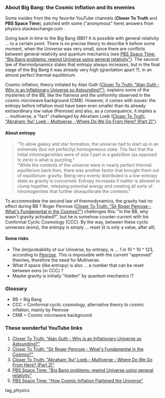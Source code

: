 

### About Big Bang: the Cosmic Inflation and its enemies

Some insides from the my favorite YouTube channels (**Closer To Truth** and **PBS Space Time**), patched with some ("anonymous" here) answers from physics.stackexchange.com .

Going back in time to the Big Bang (BB)? It is possible with general relativity ... to a certain point. There is no precise theory to describe it before some moment, when the Universe was very small, since there are conflicts between general relativity and quantum mechanics (see [PBS Space Time: "Big Bang problems: rewind Universe using general relativity"](https://www.youtube.com/watch?v=JDmKLXVFJzk)).
The second law of thermodynamics states that entropy always increases, but in the final stage of the Big Bang it was already very high (gravitation apart ?), in an almost perfect thermal equilibrium.

Cosmic inflation, theory initiated by Alan Guth ([Closer To Truth: "Alan Guth - Why is an Inflationary Universe so Astounding?"](https://www.youtube.com/watch?v=rv4Ikye9PS8)), explains some of the mysteries of the BB, like the flatness and the uniformity observed in the cosmic microwave background (CMB). However, it comes with issues: the entropy before inflation must have been even smaller than its already extraordinary low value (Penrose) and also, as a consequence, it implies a ... multiverse, a "fact" challenged by Abraham Loeb ([Closer To Truth: "Abraham 'Avi' Loeb - Multiverse - Where Do We Go From Here? (Part 2)"](https://www.youtube.com/watch?v=LYSqCF5nKXc)).

#### About entropy
>"To allow galaxy and star formation, the universe had to start up in an extremely (but not perfectly) homogeneous state. The fact that the initial inhomogeneities were of size 1 part in a gadzillion (as opposed to zero) is what is puzzling."    
>"While the contents of the universe were in nearly perfect thermal equilibrium back then, there was another factor that brought them out of equilibrium: gravity. Being very evenly distributed is a low-entropy state as gravity is concerned. Entropy increases if matter is allowed to clump together, releasing potential energy and creating all sorts of inhomogenities that further disequilibrate the contents."     

To accommodate the second law of thermodynamics, the gravity had no effect during BB ? Roger Penrose ([Closer To Truth: "Sir Roger Penrose - What's Fundamental in the Cosmos?"](https://www.youtube.com/watch?v=VLRrtUc-tPw)) challenges this: "in the BB, why wasn't gravity activated?", but he is somehow counter-current with his Conformal Cyclic Cosmology (CCC). By the way, between these cyclic universes (eons), the entropy is simply ... reset (it is only a value, after all).

#### Some risks
 * The (im)probability of our Universe, by entropy, is ... 1 in 10 ^ 10 ^ 123, according to [Penrose](http://www.ws5.com/Penrose/). This is impossible with the current "approved" theories, therefore the need for Multiverse.
 * What if space (like entropy) is also ... a number that can be reset between eons (in CCC) ?
 * Maybe gravity is initially "hidden" by quantum mechanics !?

### Glossary
  * BB = Big Bang
  * CCC = Conformal cyclic cosmology, alternative theory to cosmic inflation, mainly by Penrose
  * CMB = Cosmic microwave background 

### These wonderful YouTube links
1. [Closer To Truth: "Alan Guth - Why is an Inflationary Universe so Astounding?"](https://www.youtube.com/watch?v=rv4Ikye9PS8)
2. [Closer To Truth: "Sir Roger Penrose - What's Fundamental in the Cosmos?"](https://www.youtube.com/watch?v=VLRrtUc-tPw)
3. [Closer To Truth: "Abraham 'Avi' Loeb - Multiverse - Where Do We Go From Here? (Part 2)"](https://www.youtube.com/watch?v=LYSqCF5nKXc)
4. [PBS Space Time: "Big Bang problems: rewind Universe using general relativity"](https://www.youtube.com/watch?v=JDmKLXVFJzk)
5. [PBS Space Time: "How Cosmic Inflation Flattened the Universe"](https://www.youtube.com/watch?v=blSTTFS8Uco)

tag_physics
